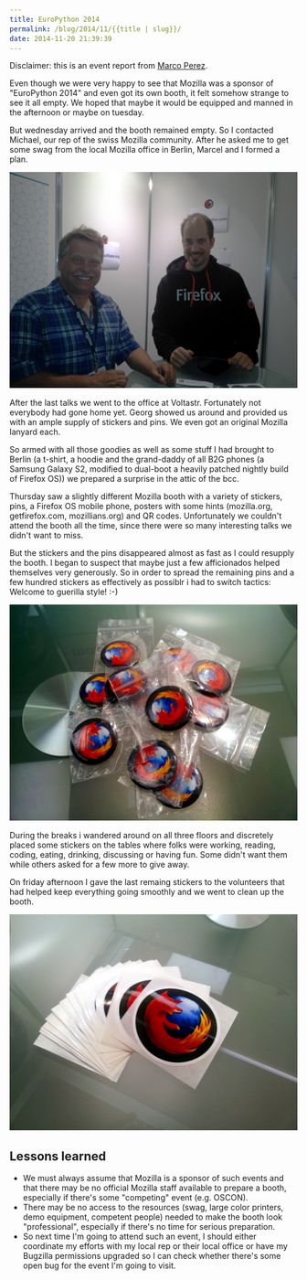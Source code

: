 ```yaml
---
title: EuroPython 2014
permalink: /blog/2014/11/{{title | slug}}/
date: 2014-11-20 21:39:39
---
```


Disclaimer: this is an event report from [Marco Perez](https://mozillians.org/en-US/u/another_loco/).

Even though we were very happy to see that Mozilla was a sponsor of "EuroPython 2014" and even got its own booth, it felt somehow strange to see it all empty. We hoped that maybe it would be equipped and manned in the afternoon or maybe on tuesday.

<!-- excerpt -->

But wednesday arrived and the booth remained empty. So I contacted Michael, our rep of the swiss Mozilla community. After he asked me to get some swag from the local Mozilla office in Berlin, Marcel and I formed a plan.

[![moz_ch](/images/2014/11/moz_ch.jpg)](/images/2014/11/moz_ch.jpg)

After the last talks we went to the office at Voltastr. Fortunately not everybody had gone home yet. Georg showed us around and provided us with an ample supply of stickers and pins. We even got an original Mozilla lanyard each.

So armed with all those goodies as well as some stuff I had brought to Berlin (a t-shirt, a hoodie and the grand-daddy of all B2G phones (a Samsung Galaxy S2, modified to dual-boot a heavily patched nightly build of Firefox OS)) we prepared a surprise in the attic of the bcc.

Thursday saw a slightly different Mozilla booth with a variety of stickers, pins, a Firefox OS mobile phone, posters with some hints (mozilla.org, getfirefox.com, mozillians.org) and QR codes. Unfortunately we couldn't attend the booth all the time, since there were so many interesting talks we didn't want to miss.

But the stickers and the pins disappeared almost as fast as I could resupply the booth. I began to suspect that maybe just a few afficionados helped themselves very generously. So in order to spread the remaining pins and a few hundred stickers as effectively as possiblr i had to switch tactics: Welcome to guerilla style! :-)

[![pins](/images/2014/11/pins.jpg)](/images/2014/11/pins.jpg)

During the breaks i wandered around on all three floors and discretely placed some stickers on the tables where folks were working, reading, coding, eating, drinking, discussing or having fun. Some didn't want them while others asked for a few more to give away.

On friday afternoon I gave the last remaing stickers to the volunteers that had helped keep everything going smoothly and we went to clean up the booth.

[![stickers](/images/2014/11/stickers.jpg)](/images/2014/11/stickers.jpg)

## Lessons learned

- We must always assume that Mozilla is a sponsor of such events and that there may be no official Mozilla staff available to prepare a booth, especially if there's some "competing" event (e.g. OSCON).
- There may be no access to the resources (swag, large color printers, demo equipment, competent people) needed to make the booth look "professional", especially if there's no time for serious preparation.
- So next time I'm going to attend such an event, I should either coordinate my efforts with my local rep or their local office or have my Bugzilla permissions upgraded so I can check whether there's some open bug for the event I'm going to visit.
